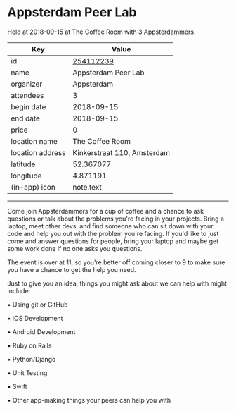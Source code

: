 # Appsterdam Peer Lab
Held at 2018-09-15 at The Coffee Room with 3 Appsterdammers.
        
|Key|Value
|---|---|
|id|[254112239](https://www.meetup.com/appsterdam/events/254112239/)|
|name|Appsterdam Peer Lab|
|organizer|Appsterdam|
|attendees|3|
|begin date|2018-09-15|
|end date|2018-09-15|
|price|0|
|location name|The Coffee Room|
|location address|Kinkerstraat 110, Amsterdam|
|latitude|52.367077|
|longitude|4.871191|
|(in-app) icon|note.text|

---

Come join Appsterdammers for a cup of coffee and a chance to ask questions or talk about the problems you're facing in your projects. Bring a laptop, meet other devs, and find someone who can sit down with your code and help you out with the problem you're facing. If you'd like to just come and answer questions for people, bring your laptop and maybe get some work done if no one asks you questions.

The event is over at 11, so you're better off coming closer to 9 to make sure you have a chance to get the help you need.

Just to give you an idea, things you might ask about we can help with might include:

• Using git or GitHub

• iOS Development

• Android Development

• Ruby on Rails

• Python/Django

• Unit Testing

• Swift

• Other app-making things your peers can help you with


